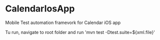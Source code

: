 # CalendarIosApp

Mobile Test automation framevork for Calendar iOS app

Tu run, navigate to root folder and run 'mvn test -Dtest.suite=${xml.file}'
